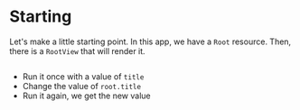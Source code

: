 # Starting

Let's make a little starting point.
In this app, we have a `Root` resource.
Then, there is a `RootView` that will render it.

```{literalinclude} ../../examples/starting/__init__.py
```

- Run it once with a value of `title`
- Change the value of `root.title`
- Run it again, we get the new value

